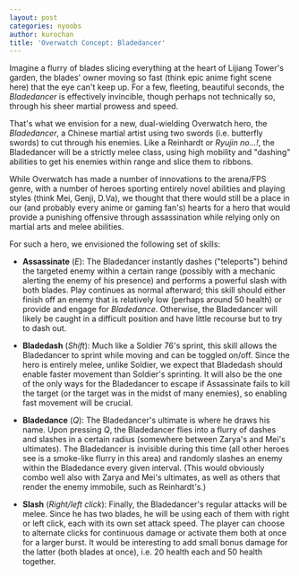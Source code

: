 ```yaml
---
layout: post
categories: nyoobs
author: kurochan
title: 'Overwatch Concept: Bladedancer'
---
```


Imagine a flurry of blades slicing everything at the heart of Lijiang Tower's garden, the blades' owner moving so fast (think epic anime fight scene here) that the eye can't keep up. For a few, fleeting, beautiful seconds, the *Bladedancer* is effectively invincible, though perhaps not technically so, through his sheer martial prowess and speed.

That's what we envision for a new, dual-wielding Overwatch hero, the *Bladedancer*, a Chinese martial artist using two swords (i.e. butterfly swords) to cut through his enemies. Like a Reinhardt or *Ryujin no...!*, the Bladedancer will be a strictly melee class, using high mobility and "dashing" abilities to get his enemies within range and slice them to ribbons. 

While Overwatch has made a number of innovations to the arena/FPS genre, with a number of heroes sporting entirely novel abilities and playing styles (think Mei, Genji, D.Va), we thought that there would still be a place in our (and probably every anime or gaming fan's) hearts for a hero that would provide a punishing offensive through assassination while relying only on martial arts and melee abilities.

For such a hero, we envisioned the following set of skills:

* **Assassinate** (*E*): The Bladedancer instantly dashes ("teleports") behind the targeted enemy within a certain range (possibly with a mechanic alerting the enemy of his presence) and performs a powerful slash with both blades. Play continues as normal afterward; this skill should either finish off an enemy that is relatively low (perhaps around 50 health) or provide and engage for *Bladedance*. Otherwise, the Bladedancer will likely be caught in a difficult position and have little recourse but to try to dash out.

* **Bladedash** (*Shift*): Much like a Soldier 76's sprint, this skill allows the Bladedancer to sprint while moving and can be toggled on/off. Since the hero is entirely melee, unlike Soldier, we expect that Bladedash should enable faster movement than Soldier's sprinting. It will also be the one of the only ways for the Bladedancer to escape if Assassinate fails to kill the target (or the target was in the midst of many enemies), so enabling fast movement will be crucial.

* **Bladedance** (*Q*): The Bladedancer's ultimate is where he draws his name. Upon pressing *Q*, the Bladedancer flies into a flurry of dashes and slashes in a certain radius (somewhere between Zarya's and Mei's ultimates). The Bladedancer is invisible during this time (all other heroes see is a smoke-like flurry in this area) and randomly slashes an enemy within the Bladedance every given interval. (This would obviously combo well also with Zarya and Mei's ultimates, as well as others that render the enemy immobile, such as Reinhardt's.)

* **Slash** (*Right/left click*): Finally, the Bladedancer's regular attacks will be melee. Since he has two blades, he will be using each of them with right or left click, each with its own set attack speed. The player can choose to alternate clicks for continuous damage or activate them both at once for a larger burst. It would be interesting to add small bonus damage for the latter (both blades at once), i.e. 20 health each and 50 health together.